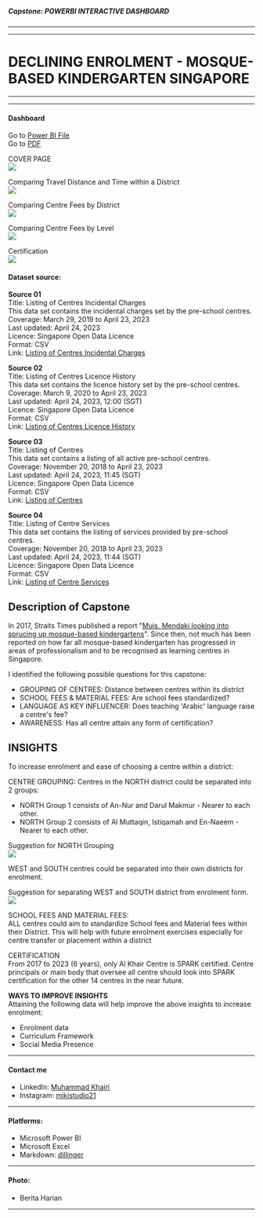 ##### Capstone: POWERBI INTERACTIVE DASHBOARD
---
---
# DECLINING ENROLMENT - MOSQUE-BASED KINDERGARTEN SINGAPORE

---
---
#### Dashboard
Go to [Power BI File](https://github.com/muhdkhairiboyani/capstone_declining-enrolment-mosque-based-kindergarten-SG/blob/main/Analysis%20of%20MBK%20Singapore_v2.pbix) \
Go to [PDF](https://github.com/muhdkhairiboyani/capstone_declining-enrolment-mosque-based-kindergarten-SG/blob/main/Analysis%20of%20MBK%20Singapore_v2.pdf)

COVER PAGE \
![](IMGs-01.jpg)

Comparing Travel Distance and Time within a District\
![](IMGs-03.jpg)

Comparing Centre Fees by District \
![](IMGs-05.jpg)

Comparing Centre Fees by Level\
![](IMGs-06.jpg)

Certification \
![](IMGs-08.jpg)

#### Dataset source:
**Source 01** \
Title: Listing of Centres Incidental Charges \
This data set contains the incidental charges set by the pre-school centres. \
Coverage: March 29, 2019 to April 23, 2023 \
Last updated: April 24, 2023 \
Licence: Singapore Open Data Licence \
Format: CSV \
Link: [Listing of Centres Incidental Charges](https://data.gov.sg/dataset/listing-of-centres-incidental-charges)

**Source 02** \
Title: Listing of Centres Licence History \
This data set contains the licence history set by the pre-school centres. \
Coverage: March 9, 2020 to April 23, 2023 \
Last updated: April 24, 2023, 12:00 (SGT) \
Licence: Singapore Open Data Licence \
Format: CSV \
Link: [Listing of Centres Licence History](https://data.gov.sg/dataset/listing-of-centres-licence-history)

**Source 03** \
Title: Listing of Centres \
This data set contains a listing of all active pre-school centres. \
Coverage: November 20, 2018 to April 23, 2023 \
Last updated: April 24, 2023, 11:45 (SGT) \
Licence: Singapore Open Data Licence \
Format: CSV \
Link: [Listing of Centres](https://data.gov.sg/dataset/listing-of-centres)

**Source 04** \
Title: Listing of Centre Services \
This data set contains the listing of services provided by pre-school centres. \
Coverage: November 20, 2018 to April 23, 2023 \
Last updated: April 24, 2023, 11:44 (SGT) \
Licence: Singapore Open Data Licence \
Format: CSV \
Link: [Listing of Centre Services](https://data.gov.sg/dataset/listing-of-centre-services)

## Description of Capstone
In 2017, Straits Times published a report "[Muis, Mendaki looking into sprucing up mosque-based kindergartens](https://www.straitstimes.com/singapore/muis-mendaki-looking-into-sprucing-up-mosque-based-kindergartens)". Since then, not much has been reported on how far all mosque-based kindergarten has progressed in areas of professionalism and to be recognised as learning centres in Singapore.

I identified the following possible questions for this capstone:
- GROUPING OF CENTRES: Distance between centres within its district
- SCHOOL FEES & MATERIAL FEES: Are school fees standardized?
- LANGUAGE AS KEY INFLUENCER: Does teaching 'Arabic' language raise a centre's fee?
- AWARENESS: Has all centre attain any form of certification?

## INSIGHTS
To increase enrolment and ease of choosing a centre within a district: 

CENTRE GROUPING:
Centres in the NORTH district could be separated into 2 groups:
- NORTH Group 1 consists of An-Nur and Darul Makmur - Nearer to each other.
- NORTH Group 2 consists of Al Muttaqin, Istiqamah and En-Naeem - Nearer to each other.

Suggestion for NORTH Grouping \
![](IMGs-10_INSIGHTS.jpg)

WEST and SOUTH centres could be separated into their own districts for enrolment.

Suggestion for separating WEST and SOUTH district from enrolment form. \
![](IMGs-11_INSIGHTS.jpg)

SCHOOL FEES AND MATERIAL FEES: \
ALL centres could aim to standardize School fees and Material fees within their District. This will help with future enrolment exercises especially for centre transfer or placement within a district 

CERTIFICATION \
From 2017 to 2023 (6 years), only Al Khair Centre is SPARK certified. Centre principals or main body that oversee all centre should look into SPARK certification for the other 14 centres in the near future.

**WAYS TO IMPROVE INSIGHTS** \
Attaining the following data will help improve the above insights to increase enrolment:
- Enrolment data
- Curriculum Framework
- Social Media Presence



---

#### Contact me
- LinkedIn: [Muhammad Khairi](www.linkedin.com/in/muhammd-khairi-boyani-10694061)
- Instagram: [mikistudio21](https://www.instagram.com/mikistudio21/)

---
#### Platforms:
- Microsoft Power BI
- Microsoft Excel
- Markdown: [dillinger](https://dillinger.io)

---
#### Photo:
- Berita Harian

---
